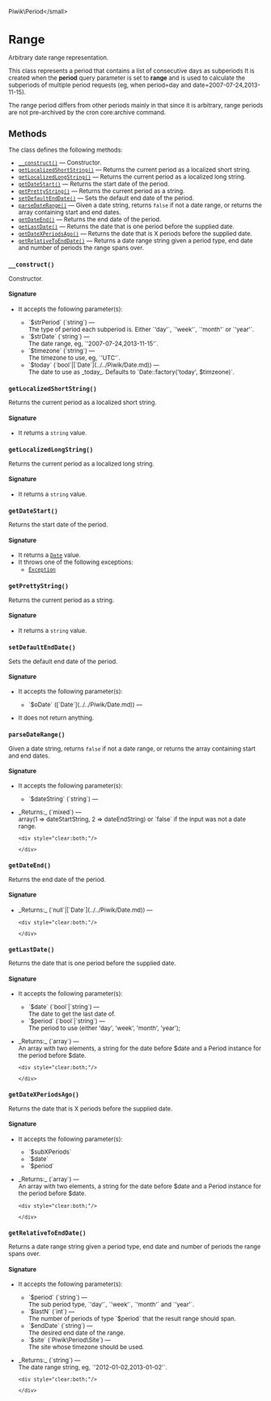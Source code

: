 <small>Piwik\Period\</small>

Range
=====

Arbitrary date range representation.

This class represents a period that contains a list of consecutive days as subperiods
It is created when the **period** query parameter is set to **range** and is used
to calculate the subperiods of multiple period requests (eg, when period=day and
date=2007-07-24,2013-11-15).

The range period differs from other periods mainly in that since it is arbitrary,
range periods are not pre-archived by the cron core:archive command.

Methods
-------

The class defines the following methods:

- [`__construct()`](#__construct) &mdash; Constructor.
- [`getLocalizedShortString()`](#getlocalizedshortstring) &mdash; Returns the current period as a localized short string.
- [`getLocalizedLongString()`](#getlocalizedlongstring) &mdash; Returns the current period as a localized long string.
- [`getDateStart()`](#getdatestart) &mdash; Returns the start date of the period.
- [`getPrettyString()`](#getprettystring) &mdash; Returns the current period as a string.
- [`setDefaultEndDate()`](#setdefaultenddate) &mdash; Sets the default end date of the period.
- [`parseDateRange()`](#parsedaterange) &mdash; Given a date string, returns `false` if not a date range, or returns the array containing start and end dates.
- [`getDateEnd()`](#getdateend) &mdash; Returns the end date of the period.
- [`getLastDate()`](#getlastdate) &mdash; Returns the date that is one period before the supplied date.
- [`getDateXPeriodsAgo()`](#getdatexperiodsago) &mdash; Returns the date that is X periods before the supplied date.
- [`getRelativeToEndDate()`](#getrelativetoenddate) &mdash; Returns a date range string given a period type, end date and number of periods the range spans over.

<a name="__construct" id="__construct"></a>
<a name="__construct" id="__construct"></a>
### `__construct()`

Constructor.

#### Signature

-  It accepts the following parameter(s):

   <ul>
   <li>
      <div markdown="1" class="parameter">
      `$strPeriod` (`string`) &mdash;

      <div markdown="1" class="param-desc"> The type of period each subperiod is. Either `'day'`, `'week'`, `'month'` or `'year'`.</div>

      <div style="clear:both;"/>

      </div>
   </li>
   <li>
      <div markdown="1" class="parameter">
      `$strDate` (`string`) &mdash;

      <div markdown="1" class="param-desc"> The date range, eg, `'2007-07-24,2013-11-15'`.</div>

      <div style="clear:both;"/>

      </div>
   </li>
   <li>
      <div markdown="1" class="parameter">
      `$timezone` (`string`) &mdash;

      <div markdown="1" class="param-desc"> The timezone to use, eg, `'UTC'`.</div>

      <div style="clear:both;"/>

      </div>
   </li>
   <li>
      <div markdown="1" class="parameter">
      `$today` (`bool`|[`Date`](../../Piwik/Date.md)) &mdash;

      <div markdown="1" class="param-desc"> The date to use as _today_. Defaults to `Date::factory('today', $timzeone)`.</div>

      <div style="clear:both;"/>

      </div>
   </li>
   </ul>

<a name="getlocalizedshortstring" id="getlocalizedshortstring"></a>
<a name="getLocalizedShortString" id="getLocalizedShortString"></a>
### `getLocalizedShortString()`

Returns the current period as a localized short string.

#### Signature

- It returns a `string` value.

<a name="getlocalizedlongstring" id="getlocalizedlongstring"></a>
<a name="getLocalizedLongString" id="getLocalizedLongString"></a>
### `getLocalizedLongString()`

Returns the current period as a localized long string.

#### Signature

- It returns a `string` value.

<a name="getdatestart" id="getdatestart"></a>
<a name="getDateStart" id="getDateStart"></a>
### `getDateStart()`

Returns the start date of the period.

#### Signature

- It returns a [`Date`](../../Piwik/Date.md) value.
- It throws one of the following exceptions:
    - [`Exception`](http://php.net/class.Exception)

<a name="getprettystring" id="getprettystring"></a>
<a name="getPrettyString" id="getPrettyString"></a>
### `getPrettyString()`

Returns the current period as a string.

#### Signature

- It returns a `string` value.

<a name="setdefaultenddate" id="setdefaultenddate"></a>
<a name="setDefaultEndDate" id="setDefaultEndDate"></a>
### `setDefaultEndDate()`

Sets the default end date of the period.

#### Signature

-  It accepts the following parameter(s):

   <ul>
   <li>
      <div markdown="1" class="parameter">
      `$oDate` ([`Date`](../../Piwik/Date.md)) &mdash;

      <div markdown="1" class="param-desc"></div>

      <div style="clear:both;"/>

      </div>
   </li>
   </ul>
- It does not return anything.

<a name="parsedaterange" id="parsedaterange"></a>
<a name="parseDateRange" id="parseDateRange"></a>
### `parseDateRange()`

Given a date string, returns `false` if not a date range, or returns the array containing start and end dates.

#### Signature

-  It accepts the following parameter(s):

   <ul>
   <li>
      <div markdown="1" class="parameter">
      `$dateString` (`string`) &mdash;

      <div markdown="1" class="param-desc"></div>

      <div style="clear:both;"/>

      </div>
   </li>
   </ul>

<ul>
  <li>
    <div markdown="1" class="parameter">
    _Returns:_  (`mixed`) &mdash;
    <div markdown="1" class="param-desc">array(1 => dateStartString, 2 => dateEndString) or `false` if the input was not a date range.</div>

    <div style="clear:both;"/>

    </div>
  </li>
</ul>

<a name="getdateend" id="getdateend"></a>
<a name="getDateEnd" id="getDateEnd"></a>
### `getDateEnd()`

Returns the end date of the period.

#### Signature


<ul>
  <li>
    <div markdown="1" class="parameter">
    _Returns:_  (`null`|[`Date`](../../Piwik/Date.md)) &mdash;
    <div markdown="1" class="param-desc"></div>

    <div style="clear:both;"/>

    </div>
  </li>
</ul>

<a name="getlastdate" id="getlastdate"></a>
<a name="getLastDate" id="getLastDate"></a>
### `getLastDate()`

Returns the date that is one period before the supplied date.

#### Signature

-  It accepts the following parameter(s):

   <ul>
   <li>
      <div markdown="1" class="parameter">
      `$date` (`bool`|`string`) &mdash;

      <div markdown="1" class="param-desc"> The date to get the last date of.</div>

      <div style="clear:both;"/>

      </div>
   </li>
   <li>
      <div markdown="1" class="parameter">
      `$period` (`bool`|`string`) &mdash;

      <div markdown="1" class="param-desc"> The period to use (either 'day', 'week', 'month', 'year');</div>

      <div style="clear:both;"/>

      </div>
   </li>
   </ul>

<ul>
  <li>
    <div markdown="1" class="parameter">
    _Returns:_  (`array`) &mdash;
    <div markdown="1" class="param-desc">An array with two elements, a string for the date before $date and a Period instance for the period before $date.</div>

    <div style="clear:both;"/>

    </div>
  </li>
</ul>

<a name="getdatexperiodsago" id="getdatexperiodsago"></a>
<a name="getDateXPeriodsAgo" id="getDateXPeriodsAgo"></a>
### `getDateXPeriodsAgo()`

Returns the date that is X periods before the supplied date.

#### Signature

-  It accepts the following parameter(s):

   <ul>
   <li>
      <div markdown="1" class="parameter">
      `$subXPeriods`

      <div markdown="1" class="param-desc"></div>

      <div style="clear:both;"/>

      </div>
   </li>
   <li>
      <div markdown="1" class="parameter">
      `$date`

      <div markdown="1" class="param-desc"></div>

      <div style="clear:both;"/>

      </div>
   </li>
   <li>
      <div markdown="1" class="parameter">
      `$period`

      <div markdown="1" class="param-desc"></div>

      <div style="clear:both;"/>

      </div>
   </li>
   </ul>

<ul>
  <li>
    <div markdown="1" class="parameter">
    _Returns:_  (`array`) &mdash;
    <div markdown="1" class="param-desc">An array with two elements, a string for the date before $date and a Period instance for the period before $date.</div>

    <div style="clear:both;"/>

    </div>
  </li>
</ul>

<a name="getrelativetoenddate" id="getrelativetoenddate"></a>
<a name="getRelativeToEndDate" id="getRelativeToEndDate"></a>
### `getRelativeToEndDate()`

Returns a date range string given a period type, end date and number of periods the range spans over.

#### Signature

-  It accepts the following parameter(s):

   <ul>
   <li>
      <div markdown="1" class="parameter">
      `$period` (`string`) &mdash;

      <div markdown="1" class="param-desc"> The sub period type, `'day'`, `'week'`, `'month'` and `'year'`.</div>

      <div style="clear:both;"/>

      </div>
   </li>
   <li>
      <div markdown="1" class="parameter">
      `$lastN` (`int`) &mdash;

      <div markdown="1" class="param-desc"> The number of periods of type `$period` that the result range should span.</div>

      <div style="clear:both;"/>

      </div>
   </li>
   <li>
      <div markdown="1" class="parameter">
      `$endDate` (`string`) &mdash;

      <div markdown="1" class="param-desc"> The desired end date of the range.</div>

      <div style="clear:both;"/>

      </div>
   </li>
   <li>
      <div markdown="1" class="parameter">
      `$site` (`Piwik\Period\Site`) &mdash;

      <div markdown="1" class="param-desc"> The site whose timezone should be used.</div>

      <div style="clear:both;"/>

      </div>
   </li>
   </ul>

<ul>
  <li>
    <div markdown="1" class="parameter">
    _Returns:_  (`string`) &mdash;
    <div markdown="1" class="param-desc">The date range string, eg, `'2012-01-02,2013-01-02'`.</div>

    <div style="clear:both;"/>

    </div>
  </li>
</ul>

